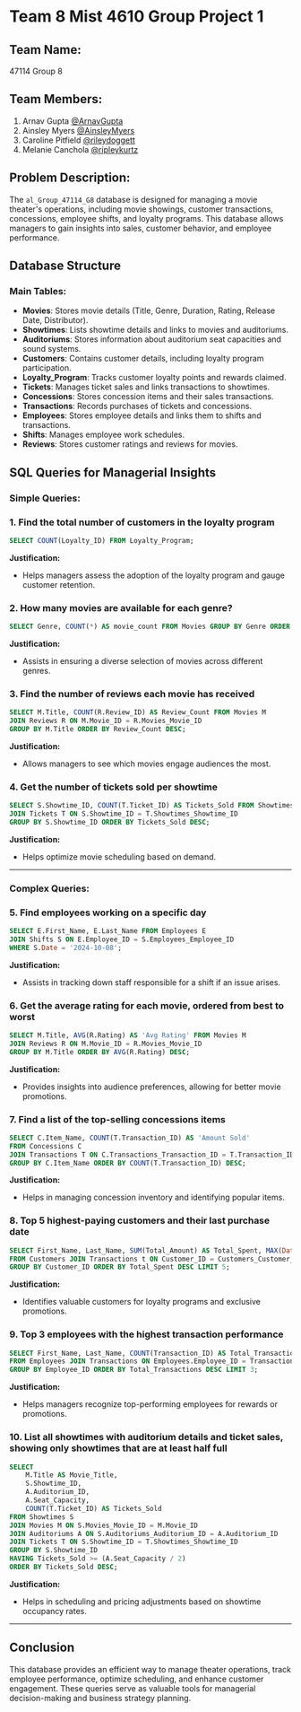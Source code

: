 # Team 8 Mist 4610 Group Project 1

## Team Name: 
47114 Group 8 

## Team Members:

1. Arnav Gupta [@ArnavGupta](https://www.github.com/akg93611)
2. Ainsley Myers [@AinsleyMyers](https://www.github.com/anm00752)
3. Caroline Pitfield [@rileydoggett](https://www.github.com/cgpitfield)
4. Melanie Canchola [@ripleykurtz](https://www.github.com/mcanchola1)

## Problem Description:
The `al_Group_47114_G8` database is designed for managing a movie theater's operations, 
including movie showings, customer transactions, concessions, employee shifts, and loyalty programs. 
This database allows managers to gain insights into sales, customer behavior, and employee performance.

## **Database Structure**

### **Main Tables:**

- **Movies**: Stores movie details (Title, Genre, Duration, Rating, Release Date, Distributor).
- **Showtimes**: Lists showtime details and links to movies and auditoriums.
- **Auditoriums**: Stores information about auditorium seat capacities and sound systems.
- **Customers**: Contains customer details, including loyalty program participation.
- **Loyalty\_Program**: Tracks customer loyalty points and rewards claimed.
- **Tickets**: Manages ticket sales and links transactions to showtimes.
- **Concessions**: Stores concession items and their sales transactions.
- **Transactions**: Records purchases of tickets and concessions.
- **Employees**: Stores employee details and links them to shifts and transactions.
- **Shifts**: Manages employee work schedules.
- **Reviews**: Stores customer ratings and reviews for movies.

## **SQL Queries for Managerial Insights**

### **Simple Queries:**

### 1. **Find the total number of customers in the loyalty program**

```sql
SELECT COUNT(Loyalty_ID) FROM Loyalty_Program;
```

**Justification:**

- Helps managers assess the adoption of the loyalty program and gauge customer retention.

### 2. **How many movies are available for each genre?**

```sql
SELECT Genre, COUNT(*) AS movie_count FROM Movies GROUP BY Genre ORDER BY movie_count DESC;
```

**Justification:**

- Assists in ensuring a diverse selection of movies across different genres.

### 3. **Find the number of reviews each movie has received**

```sql
SELECT M.Title, COUNT(R.Review_ID) AS Review_Count FROM Movies M
JOIN Reviews R ON M.Movie_ID = R.Movies_Movie_ID
GROUP BY M.Title ORDER BY Review_Count DESC;
```

**Justification:**

- Allows managers to see which movies engage audiences the most.

### 4. **Get the number of tickets sold per showtime**

```sql
SELECT S.Showtime_ID, COUNT(T.Ticket_ID) AS Tickets_Sold FROM Showtimes S
JOIN Tickets T ON S.Showtime_ID = T.Showtimes_Showtime_ID
GROUP BY S.Showtime_ID ORDER BY Tickets_Sold DESC;
```

**Justification:**

- Helps optimize movie scheduling based on demand.

---

### **Complex Queries:**

### 5. **Find employees working on a specific day**

```sql
SELECT E.First_Name, E.Last_Name FROM Employees E
JOIN Shifts S ON E.Employee_ID = S.Employees_Employee_ID
WHERE S.Date = '2024-10-08';
```

**Justification:**

- Assists in tracking down staff responsible for a shift if an issue arises.

### 6. **Get the average rating for each movie, ordered from best to worst**

```sql
SELECT M.Title, AVG(R.Rating) AS 'Avg Rating' FROM Movies M
JOIN Reviews R ON M.Movie_ID = R.Movies_Movie_ID
GROUP BY M.Title ORDER BY AVG(R.Rating) DESC;
```

**Justification:**

- Provides insights into audience preferences, allowing for better movie promotions.

### 7. **Find a list of the top-selling concessions items**

```sql
SELECT C.Item_Name, COUNT(T.Transaction_ID) AS 'Amount Sold'
FROM Concessions C
JOIN Transactions T ON C.Transactions_Transaction_ID = T.Transaction_ID
GROUP BY C.Item_Name ORDER BY COUNT(T.Transaction_ID) DESC;
```

**Justification:**

- Helps in managing concession inventory and identifying popular items.

### 8. **Top 5 highest-paying customers and their last purchase date**

```sql
SELECT First_Name, Last_Name, SUM(Total_Amount) AS Total_Spent, MAX(Date) AS Last_Purchase
FROM Customers JOIN Transactions t ON Customer_ID = Customers_Customer_ID
GROUP BY Customer_ID ORDER BY Total_Spent DESC LIMIT 5;
```

**Justification:**

- Identifies valuable customers for loyalty programs and exclusive promotions.

### 9. **Top 3 employees with the highest transaction performance**

```sql
SELECT First_Name, Last_Name, COUNT(Transaction_ID) AS Total_Transactions
FROM Employees JOIN Transactions ON Employees.Employee_ID = Transactions.Employees_Employee_ID
GROUP BY Employee_ID ORDER BY Total_Transactions DESC LIMIT 3;
```

**Justification:**

- Helps managers recognize top-performing employees for rewards or promotions.

### 10. **List all showtimes with auditorium details and ticket sales, showing only showtimes that are at least half full**

```sql
SELECT
    M.Title AS Movie_Title,
    S.Showtime_ID,
    A.Auditorium_ID,
    A.Seat_Capacity,
    COUNT(T.Ticket_ID) AS Tickets_Sold
FROM Showtimes S
JOIN Movies M ON S.Movies_Movie_ID = M.Movie_ID
JOIN Auditoriums A ON S.Auditoriums_Auditorium_ID = A.Auditorium_ID
JOIN Tickets T ON S.Showtime_ID = T.Showtimes_Showtime_ID
GROUP BY S.Showtime_ID
HAVING Tickets_Sold >= (A.Seat_Capacity / 2)
ORDER BY Tickets_Sold DESC;
```

**Justification:**

- Helps in scheduling and pricing adjustments based on showtime occupancy rates.

---

## **Conclusion**

This database provides an efficient way to manage theater operations, track employee performance, optimize scheduling, and enhance customer engagement. 
These queries serve as valuable tools for managerial decision-making and business strategy planning.



